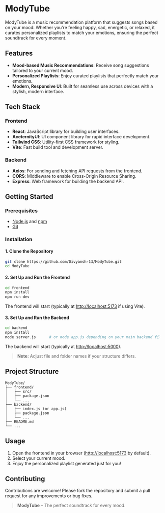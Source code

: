 # ModyTube

ModyTube is a music recommendation platform that suggests songs based on your mood. Whether you're feeling happy, sad, energetic, or relaxed, it curates personalized playlists to match your emotions, ensuring the perfect soundtrack for every moment.

## Features

- **Mood-based Music Recommendations**: Receive song suggestions tailored to your current mood.
- **Personalized Playlists**: Enjoy curated playlists that perfectly match your emotions.
- **Modern, Responsive UI**: Built for seamless use across devices with a stylish, modern interface.

## Tech Stack

### Frontend
- **React**: JavaScript library for building user interfaces.
- **AceternityUI**: UI component library for rapid interface development.
- **Tailwind CSS**: Utility-first CSS framework for styling.
- **Vite**: Fast build tool and development server.

### Backend
- **Axios**: For sending and fetching API requests from the frontend.
- **CORS**: Middleware to enable Cross-Origin Resource Sharing.
- **Express**: Web framework for building the backend API.

## Getting Started

### Prerequisites

- [Node.js](https://nodejs.org/) and [npm](https://www.npmjs.com/)
- [Git](https://git-scm.com/)

### Installation

#### 1. Clone the Repository

```bash
git clone https://github.com/Divyansh-13/ModyTube.git
cd ModyTube
```

#### 2. Set Up and Run the Frontend

```bash
cd frontend
npm install
npm run dev
```
The frontend will start (typically at [http://localhost:5173](http://localhost:5173) if using Vite).

#### 3. Set Up and Run the Backend

```bash
cd backend
npm install
node server.js      # or node app.js depending on your main backend file
```
The backend will start (typically at [http://localhost:5000](http://localhost:5000)).

> **Note:** Adjust file and folder names if your structure differs.

## Project Structure

```
ModyTube/
├── frontend/
│   ├── src/
│   ├── package.json
│   └── ...
├── backend/
│   ├── index.js (or app.js)
│   ├── package.json
│   └── ...
├── README.md
└── ...
```

## Usage

1. Open the frontend in your browser ([http://localhost:5173](http://localhost:5173) by default).
2. Select your current mood.
3. Enjoy the personalized playlist generated just for you!

## Contributing

Contributions are welcome! Please fork the repository and submit a pull request for any improvements or bug fixes.


> **ModyTube** – The perfect soundtrack for every mood.
